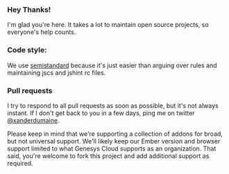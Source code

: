 ### Hey Thanks!
I'm glad you're here. It takes a lot to maintain
open source projects, so everyone's help counts.

### Code style:
We use [semistandard](http://github.com/flet/semistandard) because it's just easier than arguing over rules and maintaining jscs and jshint rc files.

### Pull requests
I try to respond to all pull requests as soon as possible, but it's not always instant. If I don't get back to you in a few days, ping me on twitter [@xanderdumaine](https://twitter.com/xanderdumaine).

Please keep in mind that we're supporting a collection of addons for broad, but not universal support. We'll likely keep our Ember version and browser support limited to what Genesys Cloud supports as an organization. That said, you're welcome to fork this project and add additional support as required.
